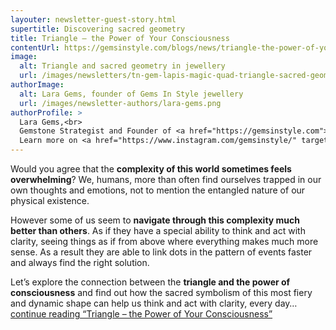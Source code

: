 ```yaml
---
layouter: newsletter-guest-story.html
supertitle: Discovering sacred geometry
title: Triangle – the Power of Your Consciousness
contentUrl: https://gemsinstyle.com/blogs/news/triangle-the-power-of-your-consciousness
image:
  alt: Triangle and sacred geometry in jewellery
  url: /images/newsletters/tn-gem-lapis-magic-quad-triangle-sacred-geometry.jpg
authorImage:
  alt: Lara Gems, founder of Gems In Style jewellery
  url: /images/newsletter-authors/lara-gems.png
authorProfile: >
  Lara Gems,<br>
  Gemstone Strategist and Founder of <a href="https://gemsinstyle.com">Gems In Style Jewellery</a><br>
  Learn more on <a href="https://www.instagram.com/gemsinstyle/" target="_blank">Instagram</a> &bull; <a href="https://www.facebook.com/gemsinstyle/" target="_blank">Facebook</a>
---
```


Would you agree that the **complexity of this world sometimes feels overwhelming**? We, humans, more than often find ourselves trapped in our own thoughts and emotions, not to mention the entangled nature of our physical existence.

However some of us seem to **navigate through this complexity much better than others**. As if they have a special ability to think and act with clarity, seeing things as if from above where everything makes much more sense. As a result they are able to link dots in the pattern of events faster and always find the right solution.

Let’s explore the connection between the **triangle and the power of consciousness** and find out how the sacred symbolism of this most fiery and dynamic shape can help us think and act with clarity, every day… [continue reading “Triangle – the Power of Your Consciousness”]($contentUrl)